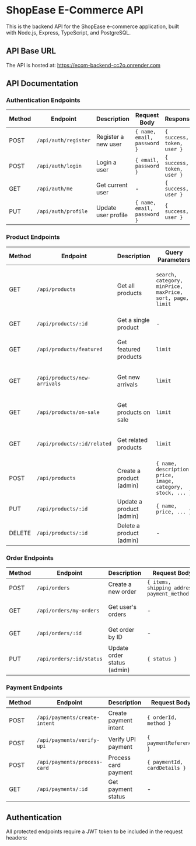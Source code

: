 # ShopEase E-Commerce API

This is the backend API for the ShopEase e-commerce application, built with Node.js, Express, TypeScript, and PostgreSQL.

## API Base URL

The API is hosted at: https://ecom-backend-cc2o.onrender.com

## API Documentation

### Authentication Endpoints

| Method | Endpoint | Description | Request Body | Response |
|--------|----------|-------------|--------------|----------|
| POST | `/api/auth/register` | Register a new user | `{ name, email, password }` | `{ success, token, user }` |
| POST | `/api/auth/login` | Login a user | `{ email, password }` | `{ success, token, user }` |
| GET | `/api/auth/me` | Get current user | - | `{ success, user }` |
| PUT | `/api/auth/profile` | Update user profile | `{ name, email, password }` | `{ success, user }` |

### Product Endpoints

| Method | Endpoint | Description | Query Parameters | Response |
|--------|----------|-------------|------------------|----------|
| GET | `/api/products` | Get all products | `search, category, minPrice, maxPrice, sort, page, limit` | `{ success, count, total, page, pages, products }` |
| GET | `/api/products/:id` | Get a single product | - | `{ success, product }` |
| GET | `/api/products/featured` | Get featured products | `limit` | `{ success, count, products }` |
| GET | `/api/products/new-arrivals` | Get new arrivals | `limit` | `{ success, count, products }` |
| GET | `/api/products/on-sale` | Get products on sale | `limit` | `{ success, count, products }` |
| GET | `/api/products/:id/related` | Get related products | `limit` | `{ success, count, products }` |
| POST | `/api/products` | Create a product (admin) | `{ name, description, price, image, category, stock, ... }` | `{ success, product }` |
| PUT | `/api/products/:id` | Update a product (admin) | `{ name, price, ... }` | `{ success, product }` |
| DELETE | `/api/products/:id` | Delete a product (admin) | - | `{ success, message }` |

### Order Endpoints

| Method | Endpoint | Description | Request Body | Response |
|--------|----------|-------------|--------------|----------|
| POST | `/api/orders` | Create a new order | `{ items, shipping_address, payment_method }` | `{ success, order }` |
| GET | `/api/orders/my-orders` | Get user's orders | - | `{ success, count, orders }` |
| GET | `/api/orders/:id` | Get order by ID | - | `{ success, order }` |
| PUT | `/api/orders/:id/status` | Update order status (admin) | `{ status }` | `{ success, order }` |

### Payment Endpoints

| Method | Endpoint | Description | Request Body | Response |
|--------|----------|-------------|--------------|----------|
| POST | `/api/payments/create-intent` | Create payment intent | `{ orderId, method }` | `{ success, payment, upi? }` |
| POST | `/api/payments/verify-upi` | Verify UPI payment | `{ paymentReference }` | `{ success, payment }` |
| POST | `/api/payments/process-card` | Process card payment | `{ paymentId, cardDetails }` | `{ success, payment }` |
| GET | `/api/payments/:id` | Get payment status | - | `{ success, payment }` |

## Authentication

All protected endpoints require a JWT token to be included in the request headers: